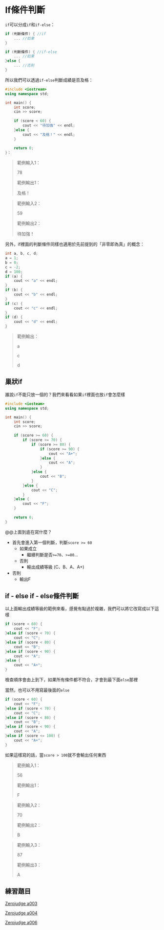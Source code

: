 # If條件判斷

`if`可以分成`if`和`if-else`：

```cpp
if (判斷條件) { //if
    ... //如果
}

if (判斷條件) { //if-else
    ... //如果
}else {
    ... //否則
}
```

所以我們可以透過`if-else`判斷成績是否及格：

```cpp
#include <iostream>
using namespace std;

int main() {
    int score;
    cin >> score;
    
    if (score < 60) {
        cout << "待加強" << endl;
    }else {
        cout << "及格！" << endl;
    }
    
    return 0;
}：
```

> 範例輸入1：
>
> 78
>
> 範例輸出1：
>
> 及格！

> 範例輸入2：
>
> 59
>
> 範例輸出2：
>
> 待加強！

另外，if裡面的判斷條件同樣也適用於先前提到的「非零即為真」的概念：

```cpp
int a, b, c, d;
a = 1;
b = 0;
c = -2;
d = 100;
if (a) {
    cout << "a" << endl;
}
if (b) {
    cout << "b" << endl;
}
if (c) {
    cout << "c" << endl;
}
if (d) {
    cout << "d" << endl;
}
```

> 範例輸出：
>
> a
>
> c
>
> d

## 巢狀if

誰說`if`不能只放一個的？我們來看看如果`if`裡面也放`if`會怎麼樣

```cpp
#include <iosteam>
using namespace std;

int main() {
    int score;
    cin >> score;
    
    if (score >= 60) {
        if (score >= 70) {
            if (score >= 80) {
                if (score >= 90) {
                    cout << "A+";
                }else {
                    cout << "A";
                }
            }else {
                cout << "B";
            }
        }else {
            cout << "C";
        }
    }else {
        cout << "F";
    }
    
    return 0;
}
```

@@上面到底在寫什麼？

* 首先會進入第一個判斷，判斷`score >= 60`
  * 如果成立
    * 繼續判斷是否`>=70`、`>=80`...
  * 否則
    * 輸出成績等級 \(C、B、A、A+\)
* 否則
  * 輸出F

## if - else if - else條件判斷

以上面輸出成績等級的範例來看，感覺有點過於複雜，我們可以將它改寫成以下這樣

```cpp
if (score < 60) {
    cout << "F";
}else if (score < 70) {
    cout << "C";
}else if (score < 80) {
    cout << "B";
}else if (score < 90) {
    cout << "A";
}else {
    cout << "A+";
}
```

檢查順序會由上到下，如果所有條件都不符合，才會到最下面`else`那裡

當然，也可以不用寫最後面的`else`

```cpp
if (score < 60) {
    cout << "F";
}else if (score < 70) {
    cout << "C";
}else if (score < 80) {
    cout << "B";
}else if (score < 90) {
    cout << "A";
}else if (score <= 100) {
    cout << "A+";
}
```

如果這樣寫的話，當`score > 100`就不會輸出任何東西

> 範例輸入1：
>
> 56
>
> 範例輸出1：
>
> F

> 範例輸入2：
>
> 70
>
> 範例輸出2：
>
> B

> 範例輸入3：
>
> 87
>
> 範例輸出3：
>
> A

## 練習題目

[Zerojudge a003](https://zerojudge.tw/ShowProblem?problemid=a003)

[Zerojudge a004](https://zerojudge.tw/ShowProblem?problemid=a004)

[Zerojudge a006](https://zerojudge.tw/ShowProblem?problemid=a006)

